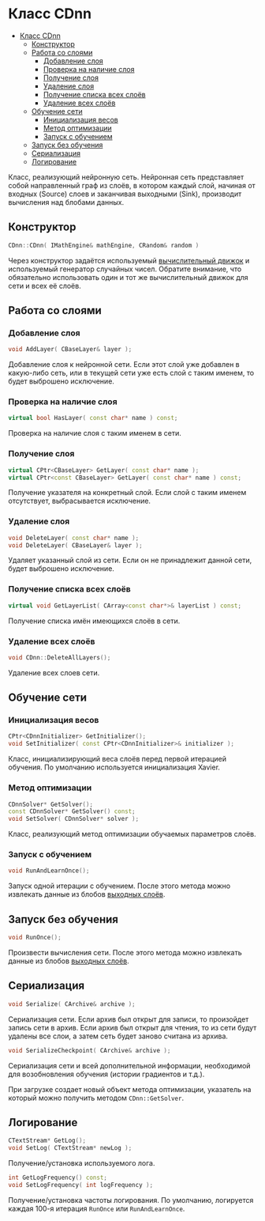 # Класс CDnn

<!-- TOC -->

- [Класс CDnn](#класс-cdnn)
    - [Конструктор](#конструктор)
    - [Работа со слоями](#работа-со-слоями)
        - [Добавление слоя](#добавление-слоя)
        - [Проверка на наличие слоя](#проверка-на-наличие-слоя)
        - [Получение слоя](#получение-слоя)
        - [Удаление слоя](#удаление-слоя)
        - [Получение списка всех слоёв](#получение-списка-всех-слоёв)
        - [Удаление всех слоёв](#удаление-всех-слоёв)
    - [Обучение сети](#обучение-сети)
        - [Инициализация весов](#инициализация-весов)
        - [Метод оптимизации](#метод-оптимизации)
        - [Запуск с обучением](#запуск-с-обучением)
    - [Запуск без обучения](#запуск-без-обучения)
    - [Сериализация](#сериализация)
    - [Логирование](#логирование)

<!-- /TOC -->

Класс, реализующий нейронную сеть. Нейронная сеть представляет собой направленный граф из слоёв, в котором каждый слой, начиная от входных (Source) слоев и заканчивая выходными (Sink), производит вычисления над блобами данных.

## Конструктор

```c++
CDnn::CDnn( IMathEngine& mathEngine, CRandom& random )
```

Через конструктор задаётся используемый [вычислительный движок](MathEngine.md) и используемый генератор случайных чисел. Обратите внимание, что обязательно использовать один и тот же вычислительный движок для сети и всех её слоёв.

## Работа со слоями

### Добавление слоя

```c++
void AddLayer( CBaseLayer& layer );
```

Добавление слоя к нейронной сети. Если этот слой уже добавлен в какую-либо сеть, или в текущей сети уже есть слой с таким именем, то будет выброшено исключение.

### Проверка на наличие слоя

```c++
virtual bool HasLayer( const char* name ) const;
```

Проверка на наличие слоя с таким именем в сети.

### Получение слоя

```c++
virtual CPtr<CBaseLayer> GetLayer( const char* name );
virtual CPtr<const CBaseLayer> GetLayer( const char* name ) const;
```

Получение указателя на конкретный слой. Если слой с таким именем отсутствует, выбрасывается исключение.

### Удаление слоя

```c++
void DeleteLayer( const char* name );
void DeleteLayer( CBaseLayer& layer );
```

Удаляет указанный слой из сети. Если он не принадлежит данной сети, будет выброшено исключение.

### Получение списка всех слоёв

```c++
virtual void GetLayerList( CArray<const char*>& layerList ) const;
```

Получение списка имён имеющихся слоёв в сети.

### Удаление всех слоёв

```c++
void CDnn::DeleteAllLayers();
```

Удаление всех слоев сети.

## Обучение сети

### Инициализация весов

```c++
CPtr<CDnnInitializer> GetInitializer();
void SetInitializer( const CPtr<CDnnInitializer>& initializer );
```

Класс, инициализирующий веса слоёв перед первой итерацией обучения. По умолчанию используется инициализация Xavier.

### Метод оптимизации

```c++
CDnnSolver* GetSolver();
const CDnnSolver* GetSolver() const;
void SetSolver( CDnnSolver* solver );
```

Класс, реализующий метод оптимизации обучаемых параметров слоёв.

### Запуск с обучением

```c++
void RunAndLearnOnce();
```

Запуск одной итерации с обучением. После этого метода можно извлекать данные из блобов [выходных слоёв](IOLayers/SinkLayer.md).

## Запуск без обучения

```c++
void RunOnce();
```

Произвести вычисления сети. После этого метода можно извлекать данные из блобов [выходных слоёв](IOLayers/SinkLayer.md).

## Сериализация

```c++
void Serialize( CArchive& archive );
```

Сериализация сети. Если архив был открыт для записи, то произойдет запись сети в архив. Если архив был открыт для чтения, то из сети будут удалены все слои, а затем сеть будет заново считана из архива.

```c++
void SerializeCheckpoint( CArchive& archive );
```

Сериализация сети и всей дополнительной информации, необходимой для возобновления обучения (истории градиентов и т.д.).

При загрузке создает новый объект метода оптимизации, указатель на который можно получить методом `CDnn::GetSolver`.

## Логирование

```c++
CTextStream* GetLog();
void SetLog( CTextStream* newLog );
```

Получение/установка используемого лога.

```c++
int GetLogFrequency() const;
void SetLogFrequency( int logFrequency );
```

Получение/установка частоты логирования. По умолчанию, логируется каждая 100-я итерация `RunOnce` или `RunAndLearnOnce`.
